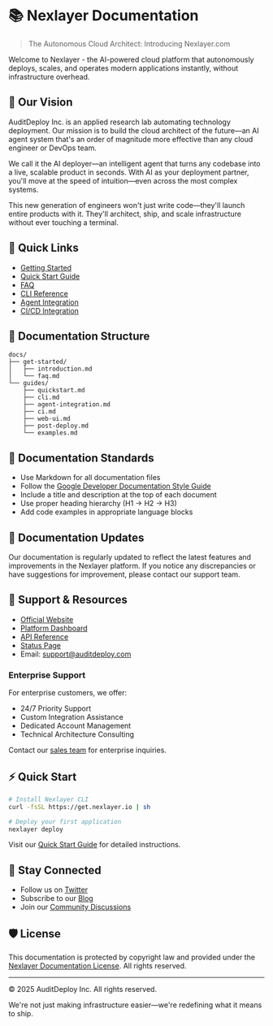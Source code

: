 # 📚 Nexlayer Documentation

> The Autonomous Cloud Architect: Introducing Nexlayer.com

Welcome to Nexlayer - the AI-powered cloud platform that autonomously deploys, scales, and operates modern applications instantly, without infrastructure overhead.

## 🎯 Our Vision

AuditDeploy Inc. is an applied research lab automating technology deployment. Our mission is to build the cloud architect of the future—an AI agent system that's an order of magnitude more effective than any cloud engineer or DevOps team.

We call it the AI deployer—an intelligent agent that turns any codebase into a live, scalable product in seconds. With AI as your deployment partner, you'll move at the speed of intuition—even across the most complex systems.

This new generation of engineers won't just write code—they'll launch entire products with it. They'll architect, ship, and scale infrastructure without ever touching a terminal.

## 🚀 Quick Links

- [Getting Started](docs/get-started/introduction.md)
- [Quick Start Guide](docs/guides/quickstart.md)
- [FAQ](docs/get-started/faq.md)
- [CLI Reference](docs/guides/cli.md)
- [Agent Integration](docs/guides/agent-integration.md)
- [CI/CD Integration](docs/guides/ci.md)

## 📖 Documentation Structure

```
docs/
├── get-started/
│   ├── introduction.md
│   └── faq.md
└── guides/
    ├── quickstart.md
    ├── cli.md
    ├── agent-integration.md
    ├── ci.md
    ├── web-ui.md
    ├── post-deploy.md
    └── examples.md
```

## 📝 Documentation Standards

- Use Markdown for all documentation files
- Follow the [Google Developer Documentation Style Guide](https://developers.google.com/style)
- Include a title and description at the top of each document
- Use proper heading hierarchy (H1 -> H2 -> H3)
- Add code examples in appropriate language blocks

## 🔄 Documentation Updates

Our documentation is regularly updated to reflect the latest features and improvements in the Nexlayer platform. If you notice any discrepancies or have suggestions for improvement, please contact our support team.

## 🤝 Support & Resources

- [Official Website](https://nexlayer.com)
- [Platform Dashboard](https://app.nexlayer.io)
- [API Reference](https://api.nexlayer.io)
- [Status Page](https://status.nexlayer.io)
- Email: support@auditdeploy.com

### Enterprise Support

For enterprise customers, we offer:
- 24/7 Priority Support
- Custom Integration Assistance
- Dedicated Account Management
- Technical Architecture Consulting

Contact our [sales team](mailto:contact@auditdeploy.com) for enterprise inquiries.

## ⚡ Quick Start

```bash
# Install Nexlayer CLI
curl -fsSL https://get.nexlayer.io | sh

# Deploy your first application
nexlayer deploy
```

Visit our [Quick Start Guide](docs/guides/quickstart.md) for detailed instructions.

## 📱 Stay Connected

- Follow us on [Twitter](https://x.com/nexlayerapp)
- Subscribe to our [Blog](https://nexlayer.com/blog)
- Join our [Community Discussions](https://github.com/orgs/Nexlayer/discussions)

## 🛡️ License

This documentation is protected by copyright law and provided under the [Nexlayer Documentation License](LICENSE). All rights reserved.

---

© 2025 AuditDeploy Inc. All rights reserved.

We're not just making infrastructure easier—we're redefining what it means to ship.